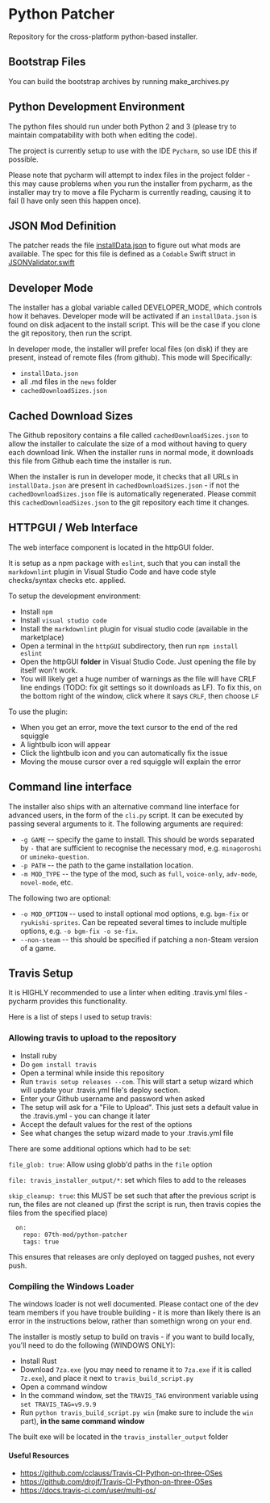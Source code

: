 # Python Patcher

Repository for the cross-platform python-based installer.

## Bootstrap Files

You can build the bootstrap archives by running make_archives.py

## Python Development Environment

The python files should run under both Python 2 and 3 (please try to maintain compatability with both when editing the code).

The project is currently setup to use with the IDE `Pycharm`, so use IDE this if possible.

Please note that pycharm will attempt to index files in the project folder - this may cause problems when you run
the installer from pycharm, as the installer may try to move a file Pycharm is currently reading, causing it to
fail (I have only seen this happen once).

## JSON Mod Definition

The patcher reads the file [installData.json](installData.json) to figure out what mods are available.  The spec for this file is defined as a `Codable` Swift struct in [JSONValidator.swift](JSONValidator/Sources/JSONValidator/JSONValidator.swift)

## Developer Mode

The installer has a global variable called DEVELOPER_MODE, which controls how it behaves. Developer mode will be activated if an `installData.json` is found on disk adjacent to the install script. This will be the case if you clone the git repository, then run the script.

In developer mode, the installer will prefer local files (on disk) if they are present, instead of remote files (from github). This mode will Specifically: 

- `installData.json`
- all .md files in the `news` folder
- `cachedDownloadSizes.json`

## Cached Download Sizes

The Github repository contains a file called `cachedDownloadSizes.json` to allow the installer to calculate the size of a mod without having to query each download link. When the installer runs in normal mode, it downloads this file from Github each time the installer is run.

When the installer is run in developer mode, it checks that all URLs in `installData.json` are present in `cachedDownloadSizes.json` - if not the `cachedDownloadSizes.json` file is automatically regenerated. Please commit this `cachedDownloadSizes.json` to the git repository each time it changes.

## HTTPGUI / Web Interface

The web interface component is located in the httpGUI folder.

It is setup as a npm package with `eslint`, such that you can install
the `markdownlint` plugin in Visual Studio Code and have code
style checks/syntax checks etc. applied.

To setup the development environment:

- Install `npm`
- Install `visual studio code`
- Install the `markdownlint` plugin for visual studio code (available in the marketplace)
- Open a terminal in the `httpGUI` subdirectory, then run `npm install eslint`
- Open the httpGUI **folder** in Visual Studio Code. Just opening the file by itself won't work.
- You will likely get a huge number of warnings as the file will have CRLF
  line endings (TODO: fix git settings so it downloads as LF). To fix this,
  on the bottom right of the window, click where it says `CRLF`, then choose
  `LF`

To use the plugin:

- When you get an error, move the text cursor to the end of the red squiggle
- A lightbulb icon will appear
- Click the lightbulb icon and you can automatically fix the issue
- Moving the mouse cursor over a red squiggle will explain the error

## Command line interface

The installer also ships with an alternative command line interface
for advanced users, in the form of the `cli.py` script. It can be executed by
passing several arguments to it. The following arguments are required:

- `-g GAME` -- specify the game to install. This should be words separated by `-` that are
sufficient to recognise the necessary mod, e.g. `minagoroshi` or `umineko-question`.
- `-p PATH` -- the path to the game installation location.
- `-m MOD_TYPE` -- the type of the mod, such as `full`, `voice-only`, `adv-mode`, `novel-mode`, etc.

The following two are optional:

- `-o MOD_OPTION` -- used to install optional mod options, e.g. `bgm-fix` or `ryukishi-sprites`.
Can be repeated several times to include multiple options, e.g. `-o bgm-fix -o se-fix`.
- `--non-steam` -- this should be specified if patching a non-Steam version of a game.

## Travis Setup

It is HIGHLY recommended to use a linter when editing .travis.yml files - pycharm provides this functionality.

Here is a list of steps I used to setup travis:

### Allowing travis to upload to the repository

- Install ruby
- Do `gem install travis`
- Open a terminal while inside this repository
- Run `travis setup releases --com`. This will start a setup wizard which will update your .travis.yml file's deploy section.
- Enter your Github username and password when asked
- The setup will ask for a "File to Upload". This just sets a default value in the .travis.yml - you can change it later
- Accept the default values for the rest of the options
- See what changes the setup wizard made to your .travis.yml file

There are some additional options which had to be set:

`file_glob: true`: Allow using globb'd paths in the `file` option

`file: travis_installer_output/*`: set which files to add to the releases

`skip_cleanup: true`: this MUST be set such that after the previous script is run, the files are not cleaned up (first the script is run, then travis copies the files from the specified place)

```travis
  on:
    repo: 07th-mod/python-patcher
    tags: true
```

This ensures that releases are only deployed on tagged pushes, not every push.

### Compiling the Windows Loader

The windows loader is not well documented. Please contact one of the dev team members if you have trouble building - it is more than likely there is an error in the instructions below, rather than somethign wrong on your end.

The installer is mostly setup to build on travis - if you want to build locally, you'll need to do the following (WINDOWS ONLY):

- Install Rust
- Download `7za.exe` (you may need to rename it to `7za.exe` if it is called `7z.exe`), and place it next to `travis_build_script.py`
- Open a command window
- In the command window, set the `TRAVIS_TAG` environment variable using `set TRAVIS_TAG=v9.9.9`
- Run `python travis_build_script.py win` (make sure to include the `win` part), **in the same command window**

The built exe will be located in the `travis_installer_output` folder

#### Useful Resources

- <https://github.com/cclauss/Travis-CI-Python-on-three-OSes>
- <https://github.com/drojf/Travis-CI-Python-on-three-OSes>
- <https://docs.travis-ci.com/user/multi-os/>
